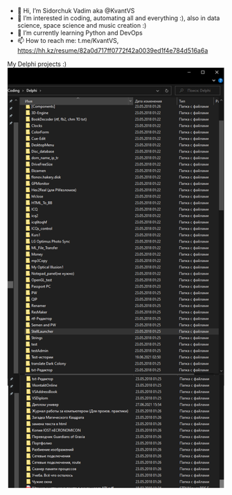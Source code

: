 - 👋 Hi, I’m Sidorchuk Vadim aka @KvantVS
- 👀 I’m interested in coding, automating all and everything :), also in data science, space science and music creation :)
- 🌱 I’m currently learning Python and DevOps
- 📫 How to reach me: t.me/KvantVS, https://hh.kz/resume/82a0d717ff0772f42a0039ed1f4e784d516a6a

My Delphi projects :)
![delphi projects](2022-03-10_14-47-38_(2).png)

<!---
KvantVS/KvantVS is a ✨ special ✨ repository because its `README.md` (this file) appears on your GitHub profile.
You can click the Preview link to take a look at your changes.
--->
